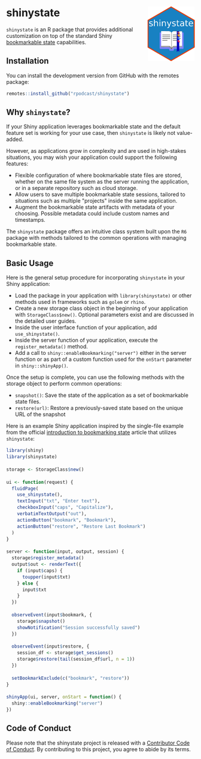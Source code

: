 # shinystate <img src='man/figures/logo.png' align="right" width="25%" min-width="120px"/>

<!-- badges: start -->
<!-- badges: end -->

`shinystate` is an R package that provides additional customization on top of the standard Shiny [bookmarkable state](https://shiny.posit.co/r/articles/share/bookmarking-state/) capabilities.

## Installation

You can install the development version from GitHub with the remotes package:

```r
remotes::install_github("rpodcast/shinystate")
```

## Why `shinystate`?

If your Shiny application leverages bookmarkable state and the default feature set is working for your use case, then `shinystate` is likely not value-added. 

However, as applications grow in complexity and are used in high-stakes situations, you may wish your application could support the following features:

* Flexible configuration of where bookmarkable state files are stored, whether on the same file system as the server running the application, or in a separate repository such as cloud storage.
* Allow users to save multiple bookmarkable state sessions, tailored to situations such as multiple "projects" inside the same application.
* Augment the bookmarkable state artifacts with metadata of your choosing. Possible metadata could include custom names and timestamps.
 
The `shinystate` package offers an intuitive class system built upon the `R6` package with methods tailored to the common operations with managing bookmarkable state. 

## Basic Usage

Here is the general setup procedure for incorporating `shinystate` in your Shiny application:

* Load the package in your application with `library(shinystate)` or other methods used in frameworks such as `golem` or `rhino`.
* Create a new storage class object in the beginning of your application with `StorageClass$new()`. Optional parameters exist and are discussed in the detailed user guides.
* Inside the user interface function of your application, add `use_shinystate()`.
* Inside the server function of your application, execute the `register_metadata()` method.
* Add a call to `shiny::enableBookmarking("server")` either in the server function or as part of a custom function used for the `onStart` parameter in `shiny::shinyApp()`.  

Once the setup is complete, you can use the following methods with the storage object to perform common operations:

* `snapshot()`: Save the state of the application as a set of bookmarkable state files.
* `restore(url)`: Restore a previously-saved state based on the unique URL of the snapshot

Here is an example Shiny application inspired by the single-file example from the official [introduction to bookmarking state](https://shiny.posit.co/r/articles/share/bookmarking-state/) article that utilizes `shinystate`:

```r
library(shiny)
library(shinystate)

storage <- StorageClass$new()

ui <- function(request) {
  fluidPage(
    use_shinystate(),
    textInput("txt", "Enter text"),
    checkboxInput("caps", "Capitalize"),
    verbatimTextOutput("out"),
    actionButton("bookmark", "Bookmark"),
    actionButton("restore", "Restore Last Bookmark")
  )
}

server <- function(input, output, session) {
  storage$register_metadata()
  output$out <- renderText({
    if (input$caps) {
      toupper(input$txt)
    } else {
      input$txt
    }
  })

  observeEvent(input$bookmark, {
    storage$snapshot()
    showNotification("Session successfully saved")
  })

  observeEvent(input$restore, {
    session_df <- storage$get_sessions()
    storage$restore(tail(session_df$url, n = 1))
  })

  setBookmarkExclude(c("bookmark", "restore"))
}

shinyApp(ui, server, onStart = function() {
  shiny::enableBookmarking("server")
})
```

## Code of Conduct

Please note that the shinystate project is released with a [Contributor Code of Conduct](https://contributor-covenant.org/version/2/1/CODE_OF_CONDUCT.html). By contributing to this project, you agree to abide by its terms.
